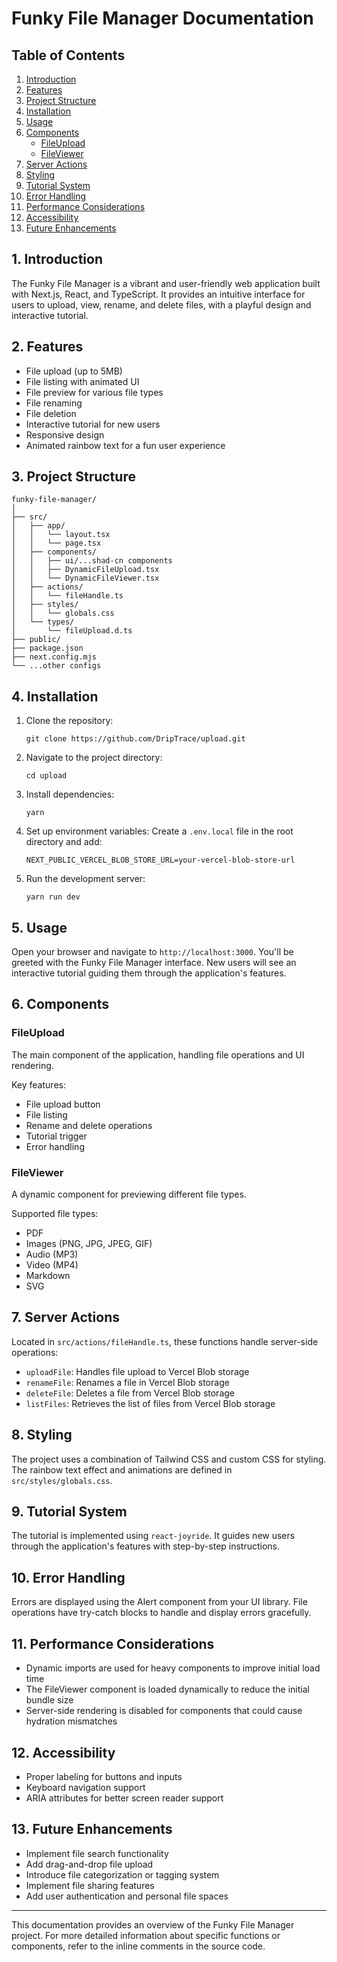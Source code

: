 # Funky File Manager Documentation

## Table of Contents

1. [Introduction](#introduction)
2. [Features](#features)
3. [Project Structure](#project-structure)
4. [Installation](#installation)
5. [Usage](#usage)
6. [Components](#components)
    - [FileUpload](#fileupload)
    - [FileViewer](#fileviewer)
7. [Server Actions](#server-actions)
8. [Styling](#styling)
9. [Tutorial System](#tutorial-system)
10. [Error Handling](#error-handling)
11. [Performance Considerations](#performance-considerations)
12. [Accessibility](#accessibility)
13. [Future Enhancements](#future-enhancements)

## 1. Introduction

The Funky File Manager is a vibrant and user-friendly web application built with Next.js, React, and TypeScript. It provides an intuitive interface for users to upload, view, rename, and delete files, with a playful design and interactive tutorial.

## 2. Features

-   File upload (up to 5MB)
-   File listing with animated UI
-   File preview for various file types
-   File renaming
-   File deletion
-   Interactive tutorial for new users
-   Responsive design
-   Animated rainbow text for a fun user experience

## 3. Project Structure

```
funky-file-manager/
│
├── src/
│   ├── app/
│   │   └── layout.tsx
│   │   └── page.tsx
│   ├── components/
│   │   ├── ui/...shad-cn components
│   │   ├── DynamicFileUpload.tsx
│   │   └── DynamicFileViewer.tsx
│   ├── actions/
│   │   └── fileHandle.ts
│   ├── styles/
│   │   └── globals.css
│   └── types/
│       └── fileUpload.d.ts
├── public/
├── package.json
├── next.config.mjs
└── ...other configs
```

## 4. Installation

1. Clone the repository:

    ```
    git clone https://github.com/DripTrace/upload.git
    ```

2. Navigate to the project directory:

    ```
    cd upload
    ```

3. Install dependencies:

    ```
    yarn
    ```

4. Set up environment variables:
   Create a `.env.local` file in the root directory and add:

    ```
    NEXT_PUBLIC_VERCEL_BLOB_STORE_URL=your-vercel-blob-store-url
    ```

5. Run the development server:
    ```
    yarn run dev
    ```

## 5. Usage

Open your browser and navigate to `http://localhost:3000`. You'll be greeted with the Funky File Manager interface. New users will see an interactive tutorial guiding them through the application's features.

## 6. Components

### FileUpload

The main component of the application, handling file operations and UI rendering.

Key features:

-   File upload button
-   File listing
-   Rename and delete operations
-   Tutorial trigger
-   Error handling

### FileViewer

A dynamic component for previewing different file types.

Supported file types:

-   PDF
-   Images (PNG, JPG, JPEG, GIF)
-   Audio (MP3)
-   Video (MP4)
-   Markdown
-   SVG

## 7. Server Actions

Located in `src/actions/fileHandle.ts`, these functions handle server-side operations:

-   `uploadFile`: Handles file upload to Vercel Blob storage
-   `renameFile`: Renames a file in Vercel Blob storage
-   `deleteFile`: Deletes a file from Vercel Blob storage
-   `listFiles`: Retrieves the list of files from Vercel Blob storage

## 8. Styling

The project uses a combination of Tailwind CSS and custom CSS for styling. The rainbow text effect and animations are defined in `src/styles/globals.css`.

## 9. Tutorial System

The tutorial is implemented using `react-joyride`. It guides new users through the application's features with step-by-step instructions.

## 10. Error Handling

Errors are displayed using the Alert component from your UI library. File operations have try-catch blocks to handle and display errors gracefully.

## 11. Performance Considerations

-   Dynamic imports are used for heavy components to improve initial load time
-   The FileViewer component is loaded dynamically to reduce the initial bundle size
-   Server-side rendering is disabled for components that could cause hydration mismatches

## 12. Accessibility

-   Proper labeling for buttons and inputs
-   Keyboard navigation support
-   ARIA attributes for better screen reader support

## 13. Future Enhancements

-   Implement file search functionality
-   Add drag-and-drop file upload
-   Introduce file categorization or tagging system
-   Implement file sharing features
-   Add user authentication and personal file spaces

---

This documentation provides an overview of the Funky File Manager project. For more detailed information about specific functions or components, refer to the inline comments in the source code.
